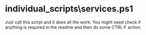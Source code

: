 # individual_scripts\services.ps1
Just call this scirpt and it does all the work. You might need check if anything is required in the readme and then do some CTRL-F action.
